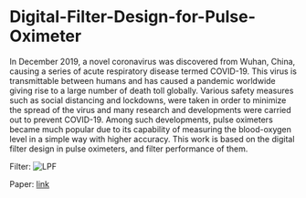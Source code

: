 # Digital-Filter-Design-for-Pulse-Oximeter

In December 2019, a novel coronavirus was discovered from Wuhan, China, causing a series of acute respiratory disease termed COVID-19. This virus is transmittable between humans and has caused a pandemic worldwide giving rise to a large number of death toll globally. Various safety measures such as social distancing and lockdowns, were taken in order to minimize the spread of the virus and many research and developments were carried out to prevent COVID-19. Among such developments, pulse oximeters became much popular due to its capability of measuring the blood-oxygen level in a simple way with higher accuracy. This work is based on the digital filter design in pulse oximeters, and filter performance of them.

Filter:
![LPF](https://github.com/Mithara99/Digital-Filter-Design-for-Pulse-Oximeter/assets/109811098/ac80f956-348f-4332-a845-c3539123b622)

Paper:
[link](https://www.overleaf.com/read/pxgzmqjdfskz#79a678)
